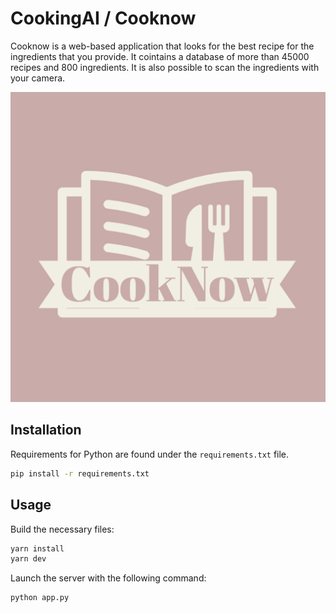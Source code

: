 # CookingAI / Cooknow

Cooknow is a web-based application that looks for the best recipe for the ingredients that you provide. It cointains a database of more than 45000 recipes and 800 ingredients. It is also possible to scan the ingredients with your camera.

![logo](src\assets\cooknow_logo.png)

## Installation

Requirements for Python are found under the `requirements.txt` file.

```bash
pip install -r requirements.txt
```

## Usage

Build the necessary files:

```bash
yarn install
yarn dev
```

Launch the server with the following command:


```bash
python app.py
```
